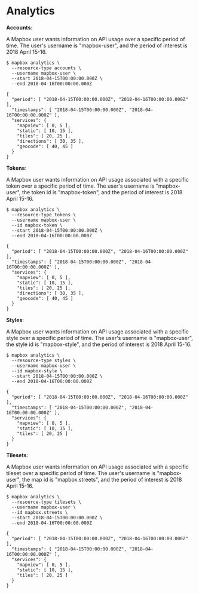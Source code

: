# Analytics

__Accounts__:

A Mapbox user wants information on API usage over a specific period of time.  The user's username is "mapbox-user", and the period of interest is 2018 April 15-16.

```
$ mapbox analytics \
  --resource-type accounts \
  --username mapbox-user \
  --start 2018-04-15T00:00:00.000Z \
  --end 2018-04-16T00:00:00.000Z

{
  "period": [ "2018-04-15T00:00:00.000Z", "2018-04-16T00:00:00.000Z" ],
  "timestamps": [ "2018-04-15T00:00:00.000Z", "2018-04-16T00:00:00.000Z" ],
  "services": {
    "mapview": [ 0, 5 ],
    "static": [ 10, 15 ],
    "tiles": [ 20, 25 ],
    "directions": [ 30, 35 ],
    "geocode": [ 40, 45 ]
  }
}
```

__Tokens__:

A Mapbox user wants information on API usage associated with a specific token over a specific period of time.  The user's username is "mapbox-user", the token id is "mapbox-token", and the period of interest is 2018 April 15-16.

```
$ mapbox analytics \
  --resource-type tokens \
  --username mapbox-user \
  --id mapbox-token \
  --start 2018-04-15T00:00:00.000Z \
  --end 2018-04-16T00:00:00.000Z

{
  "period": [ "2018-04-15T00:00:00.000Z", "2018-04-16T00:00:00.000Z" ],
  "timestamps": [ "2018-04-15T00:00:00.000Z", "2018-04-16T00:00:00.000Z" ],
  "services": {
    "mapview": [ 0, 5 ],
    "static": [ 10, 15 ],
    "tiles": [ 20, 25 ],
    "directions": [ 30, 35 ],
    "geocode": [ 40, 45 ]
  }
}
```

__Styles__:

A Mapbox user wants information on API usage associated with a specific style over a specific period of time.  The user's username is "mapbox-user", the style id is "mapbox-style", and the period of interest is 2018 April 15-16.

```
$ mapbox analytics \
  --resource-type styles \
  --username mapbox-user \
  --id mapbox-style \
  --start 2018-04-15T00:00:00.000Z \
  --end 2018-04-16T00:00:00.000Z

{
  "period": [ "2018-04-15T00:00:00.000Z", "2018-04-16T00:00:00.000Z" ],
  "timestamps": [ "2018-04-15T00:00:00.000Z", "2018-04-16T00:00:00.000Z" ],
  "services": {
    "mapview": [ 0, 5 ],
    "static": [ 10, 15 ],
    "tiles": [ 20, 25 ]
  }
}
```

__Tilesets__:

A Mapbox user wants information on API usage associated with a specific tileset over a specific period of time.  The user's username is "mapbox-user", the map id is "mapbox.streets", and the period of interest is 2018 April 15-16.

```
$ mapbox analytics \
  --resource-type tilesets \
  --username mapbox-user \
  --id mapbox.streets \
  --start 2018-04-15T00:00:00.000Z \
  --end 2018-04-16T00:00:00.000Z

{
  "period": [ "2018-04-15T00:00:00.000Z", "2018-04-16T00:00:00.000Z" ],
  "timestamps": [ "2018-04-15T00:00:00.000Z", "2018-04-16T00:00:00.000Z" ],
  "services": {
    "mapview": [ 0, 5 ],
    "static": [ 10, 15 ],
    "tiles": [ 20, 25 ]
  }
}
```
